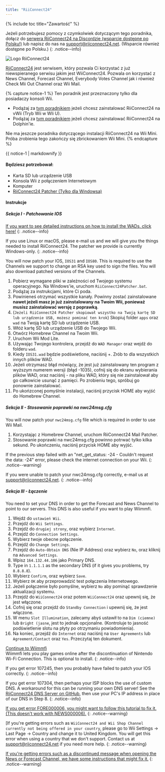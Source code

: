 ```yaml
---
title: "RiiConnect24"
---
```


{% include toc title="Zawartość" %}

Jeżeli potrzebujesz pomocy z czymkolwiek dotyczącym tego poradnika, dołącz do [serwera RiiConnect24 na Discordzie (wsparcie dostępne po Polsku!)](https://discord.gg/b4Y7jfD) lub napisz do nas na [support@riiconnect24.net](mailto:support@riiconnect24.net). (Wsparcie również dostępne po Polsku.)
{: .notice--info}

![Logo RiiConnect24](/images/WiiRC24Logo.jpg)

[RiiConnect24](https://rc24.xyz/) jest serwisem, który pozwala Ci korzystać z już niewspieranego serwisu jakim jest WiiConnect24. Pozwala on korzystać z News Channel, Forecast Channel, Everybody Votes Channel jak i również Check Mii Out Channel oraz Wii Mail.

{% capture notice-1 %}
Ten poradnik jest przeznaczony tylko dla posiadaczy konsoli Wii.

- Podążaj za [tym poradnikiem](riiconnect24-vwii) jeżeli chcesz zainstalować RiiConnect24 na vWii (Tryb Wii w WIi U).
- Podążaj za [tym poradnikiem](riiconnect24-dolphin) jeżeli chcesz zainstalować RiiConnect24 na Dolphin'ie.

Nie ma jeszcze poradnika dotyczącego instalacji RiiConnect24 na Wii Mini. Próba zrobienia tego zakończy się zbrickowaniem Wii Mini.
{% endcapture %}

<div class="notice--warning">{{ notice-1 | markdownify }}</div>

#### Będziesz potrzebował:

* Karta SD lub urządzenie USB
* Konsola Wii z połączeniem Internetowym
* Komputer
* [RiiConnect24 Patcher (Tylko dla Windowsa)](https://github.com/RiiConnect24/RiiConnect24-Patcher/releases)

#### Instrukcje

##### Sekcja I - Patchowanie IOS

[If you want to see detailed instructions on how to install the WADs, click here!](wiimodlite)
{: .notice--info}

If you use Linux or macOS, please e-mail us and we will give you the things needed to install RiiConnect24. The patcher we provide is currently Windows-only.
{: .notice--info}

You will now patch your IOS, `IOS31` and `IOS80`. This is required to use the Channels we support to change an RSA key used to sign the files. You will also download patched versions of the Channels.

1. Pobierz wymagane pliki w zależności od Twojego systemu operacyjnego. Na Windows'ie, uruchom `RiiConnect24Patcher.bat`.
2. Podążaj za instrukcjami, które Ci poda.
3. Powinieneś otrzymać wszystkie kanały. Powinny zostać zainstalowane **nawet jeżeli masz je już zainstalowany na Twoim Wii, ponieważ musisz zainstalować wersję z poprawką**.
4. (`Jeżeli RiiConnect24 Patcher skopiował wszystko na Twoją kartę SD lub urządzenie USB, możesz pominać ten krok`) Skopiuj folder `apps` oraz `wad` na Twoją kartę SD lub urządzenie USB.
5. Włóż kartę SD lub urządzenie USB do Twojego Wii.
6. Otwórz Homebrew Channel na Twoim Wii.
7. Uruchom Wii Mod Lite.
8. Używając Twojego kontrolera, przejdź do `WAD Manager` oraz wejdź do folderu `wad`.
9. Kiedy `IOS31.wad` będzie podświetlone, naciśnij +. Zrób to dla wszystkich innych plików WAD.
10. Jeżeli otrzymasz błąd mówiący, że jest już zainstalowany ten program z wyższym numerem wersji (błąd -1035), cofnij się do ekranu wybierania plików WAD, oraz naciśnij - na pliku WAD, który się nie zainstalował aby go całkowicie usunąć z pamięci. Po zrobieniu tego, spróbuj go ponownie zainstalować.
11. Po ukońzconej pomyślnie instalacji, naciśnij przycisk HOME aby wyjść do Homebrew Channel.

##### Sekcja II - Stosowanie poprawki na nwc24msg.cfg

You will now patch your `nwc24msg.cfg` file which is required in order to use Wii Mail.

1. Korzystając z Homebrew Channel, uruchom RiiConnect24 Mail Patcher.
2. Stosowanie poprawki na nwc24msg.cfg powinno potrwać tylko kilka sekund. Po ukończeniu, naciśnij przycisk HOME aby wyjść.

If the previous step failed with an "net_get_status: -24 - Couldn't request the data: -24" error, please check the internet connection on your Wii.
{: .notice--warning}

If you were unable to patch your nwc24msg.cfg correctly, e-mail us at [support@riiconnect24.net](mailto:support@riiconnect24.net).
{: .notice--info}

##### Sekcja III - Łączenie

You need to set your DNS in order to get the Forecast and News Channel to point to our servers. This DNS is also useful if you want to play Wiimmfi.

1. Wejdź do `ustawień Wii`.
2. Przejdź do `Wii Settings`.
3. Przejdź do `drugiej strony`, oraz wybierz `Internet`.
4. Przejdź do `Connection Settings`.
5. Wybierz twoje obecne połączenie.
6. Przejdź do `Change Settings`.
7. Przejdź do `Auto-Obtain DNS` (Nie IP Address) oraz wybierz `No`, oraz kliknij na `Advanced Settings`.
8. Wpisz `164.132.44.106` jako Primary DNS.
9. Type in `1.1.1.1` as the secondary DNS (if it gives you problems, try `8.8.8.8`).
10. Wybierz `Confirm`, oraz wybierz `Save`.
11. Wybierz `OK` aby przeprowadzić test połączenia Internetowego.
12. Jeżeli połączenie było pomyślne, wybierz `No` aby pominąć sprawdzenie aktualizacji systemu.
13. Przejdź do `WiiConnect24` oraz potem `WiiConnect24` oraz upewnij się, że jest włączone.
14. Cofnij się oraz przejdź do `Standby Connection` i upewnij się, że jest włączone.
15. W menu `Slot Illumination`, zalecamy abyś ustawił to na `Dim (ciemne)` lub `Bright (jasne`, jest to jednak opcjonalne. (Kontroluje to jasność podświetlenie slotu na płyty po otrzymaniu powiadomienia).
16. Na koniec, przejdź do `Internet` oraz naciśnij na `User Agreements` lub `Agreement/Contact` oraz `Yes`. Przeczytaj ten dokument.


[Continue to Wiimmfi](wiimmfi)<br> Wiimmfi lets you play games online after the discontinuation of Nintendo Wi-Fi Connection. This is optional to install.
{: .notice--info}

If you get error 107245, then you probably have failed to patch your IOS correctly.
{: .notice--info}

If you get error 107304, then perhaps your ISP blocks the use of custom DNS. A workaround for this can be running your own DNS server! See the [RiiConnect24 DNS Server on GitHub](https://github.com/RiiConnect24/DNS-Server), then use your PC's IP address in place of our DNS in Step 8.
{: .notice--info}

[If you get error FORE000006, you might want to follow this tutorial to fix it. (This doesn't work with NEWS000006).](riiconnect24-batteryfix)
{: .notice--warning}

[If you're getting errors such as `WiiConnect24 and Wii Shop Channel currently not being offered in your country`, please go to Wii Settings -> Last Page -> Country and change it to United Kingdom. You will get this error when using a country that we don't support. Contact us at [support@riiconnect24.net](mailto:support@riiconnect24.net) if you need more help.
{: .notice--warning}

[If you're getting errors such as a discontinued message when opening the News or Forecast Channel, we have some instructions that might fix it.](riiconnect24-troubleshooting)
{: .notice--warning}
